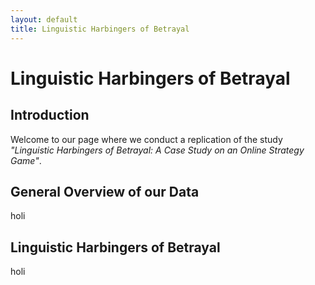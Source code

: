 ```yaml
---
layout: default
title: Linguistic Harbingers of Betrayal
---
```

<div class="blurb">
	<h1>Linguistic Harbingers of Betrayal </h1>
	<h2 id="introduction"> Introduction</h2>
	<p>Welcome to our page where we conduct a replication of the study <em>"Linguistic Harbingers of Betrayal:
A Case Study on an Online Strategy Game"</em>. </p>
	<h2 id="overview"> General Overview of our Data</h2>
	<p> holi </p>
	<h2 id="harbingers"> Linguistic Harbingers of Betrayal</h2>
	<p> holi </p>
</div><!-- /.blurb -->
